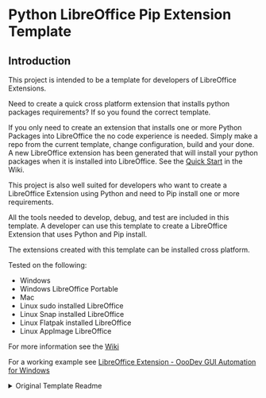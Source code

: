 # Python LibreOffice Pip Extension Template

## Introduction

This project is intended to be a template for developers of LibreOffice Extensions.

Need to create a quick cross platform extension that installs python packages requirements? If so you found the correct template.

If you only need to create an extension that installs one or more Python Packages into LibreOffice the no code experience is needed. Simply make a repo from the current template, change configuration, build and your done. A new LibreOffice extension has been generated that will install your python packages when it is installed into LibreOffice. See the [Quick Start](https://github.com/Amourspirit/python-libreoffice-pip/wiki/Quick-Start) in the Wiki.

This project is also well suited for developers who want to create a LibreOffice Extension using Python and need to Pip install one or more requirements.

All the tools needed to develop, debug, and test are included in this template.
A developer can use this template to create a LibreOffice Extension that uses Python and Pip install.

The extensions created with this template can be installed cross platform.

Tested on the following:

- Windows
- Windows LibreOffice Portable
- Mac
- Linux sudo installed LibreOffice
- Linux Snap installed LibreOffice
- Linux Flatpak installed LibreOffice
- Linux AppImage LibreOffice

For more information see the [Wiki](https://github.com/Amourspirit/python-libreoffice-pip/wiki)

For a working example see [LibreOffice Extension - OooDev GUI Automation for Windows](https://github.com/Amourspirit/ooodev-gui-win-ext)

<details>
<summary>Original Template Readme</summary>

# Live LibreOffice Python

Live LibreOffice Python is a complete development environment for creating, debugging and testing python scripts. It leverages the power of [VS Code] and has [LibreOffice] baked in that can be access via the internal web browser or via your local web browser which allows for a much more pleasant and consistent debugging experience.

With the power of [GitHub Codespaces](https://docs.github.com/en/codespaces/overview) it is possible to have [VS Code] and [LibreOffice] running together. One big benefit is a isolated and [VS Code]/[LibreOffice] environment.

Locally a project based upon this template can also be run in a [Development Container](https://code.visualstudio.com/remote/advancedcontainers/overview).

It is also possible to use [GitHub CLI/CD] to create a workflow that test your project with the presents of LibreOffice. This template has a working example of testing using [GitHub CLI/CD].

There are Built in [Tools](https://github.com/Amourspirit/live-libreoffice-python/wiki/Tools) such as [gitget](https://github.com/Amourspirit/live-libreoffice-python/wiki/Tools#gitget) that allow you to quickly add examples to your project from sources such as [LibreOffice Python UNO Examples]. Also there is a built in [console](https://github.com/Amourspirit/live-libreoffice-python/wiki/Console) to help debug the [API](https://api.libreoffice.org/).

This templated can also be leveraged to demonstrate working examples of code.

[![image](https://github.com/Amourspirit/live-libreoffice-python/assets/4193389/35758c26-63b7-48f9-99c0-84dd19b26a8f)](https://github.com/Amourspirit/live-libreoffice-python/assets/4193389/35758c26-63b7-48f9-99c0-84dd19b26a8f)

## Getting Started

See the [Getting Started](https://github.com/Amourspirit/live-libreoffice-python/wiki/Getting-Started) in the [Wiki](https://github.com/Amourspirit/live-libreoffice-python/wiki).

[VS Code]:https://code.visualstudio.com/

[LibreOffice]:https://www.libreoffice.org/
[GitHub CLI/CD]:https://resources.github.com/ci-cd/
[LibreOffice Python UNO Examples]:https://github.com/Amourspirit/python-ooouno-ex

</details>
